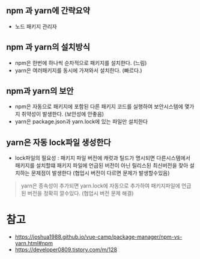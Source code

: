 ## npm 과 yarn에 간략요약

- 노드 패키지 관리자

## npm 과 yarn의 설치방식

- npm은 한번에 하나씩 순차적으로 패키지를 설치한다. (느림)
- yarn은 여러패키지를 동시에 가져와서 설치한다. (빠르다.)

## npm과 yarn의 보안

- npm은 자동으로 패키지에 포함된 다른 패키지 코드를 실행하여 보안시스템에 몇가지 취약성이 발생한다. (보안성에 안좋음)
- yarn은 package.json과 yarn.lock에 있는 파일만 설치한다

## yarn은 자동 lock파일 생성한다

- lock파일의 필요성 : 패키지 파일 버전에 캐럿과 틸드가 명시되면 다른시스템에서 패키지를 설치할떄 패키지 파일에 언급된 버전이 아닌 릴리스된 최신버전을 찾아 설치하는 문제점이 발생한다 (협업시 버전이 다르면 문제가 발생할수있음)

> yarn은 종속성이 추가되면 yarn.lock에 자동으로 추가하여 패키지파일에 언급된 버전을 정확히 깔수있다. (협업시 버전 문제 해결)

# 참고

- <https://joshua1988.github.io/vue-camp/package-manager/npm-vs-yarn.html#npm>
- <https://developer0809.tistory.com/m/128>
